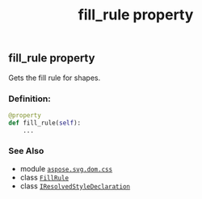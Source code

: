 ﻿---
title: fill_rule property
second_title: Aspose.SVG for Python via .NET API References
description: 
type: docs
weight: 120
url: /python-net/aspose.svg.dom.css/iresolvedstyledeclaration/fill_rule/
is_root: false
---

## fill_rule property


Gets the fill rule for shapes.
### Definition:
```python
@property
def fill_rule(self):
    ...
```

### See Also
* module [`aspose.svg.dom.css`](../../)
* class [`FillRule`](/svg/python-net/aspose.svg.drawing/fillrule)
* class [`IResolvedStyleDeclaration`](/svg/python-net/aspose.svg.dom.css/iresolvedstyledeclaration)
